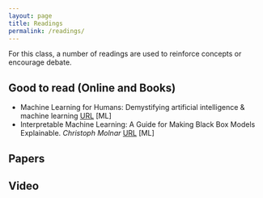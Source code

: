 ```yaml
---
layout: page
title: Readings
permalink: /readings/
---
```


For this class, a number of readings are used to reinforce concepts or encourage debate.

## Good to read (Online and Books)

* Machine Learning for Humans: Demystifying artificial intelligence & machine learning [URL](https://medium.com/machine-learning-for-humans/why-machine-learning-matters-6164faf1df12) [ML]
* Interpretable Machine Learning: A Guide for Making Black Box Models Explainable. *Christoph Molnar* [URL](https://christophm.github.io/interpretable-ml-book/) [ML]

## Papers


## Video



